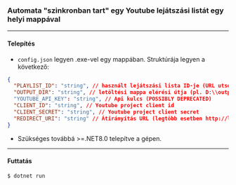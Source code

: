 ### Automata "szinkronban tart" egy Youtube lejátszási listát egy helyi mappával

---

#### Telepítés

- `config.json` legyen .exe-vel egy mappában. Struktúrája legyen a következő:

```json
{
  "PLAYLIST_ID": "string", // használt lejátszási lista ID-je (URL utsó része)
  "OUTPUT_DIR": "string", // letöltési mappa elérési útja (pl. D:\\output)
  "YOUTUBE_API_KEY": "string", // Api kulcs (POSSIBLY DEPRECATED)
  "CLIENT_ID": "string", // Youtube project client id
  "CLIENT_SECRET": "string", // Youtube project client secret
  "REDIRECT_URI": "string" // Átirányítás URL (legtöbb esetben http://localhost:3000)
}
```
- Szükséges továbbá >=.NET8.0 telepítve a gépen.

---

#### Futtatás

```
$ dotnet run
```
